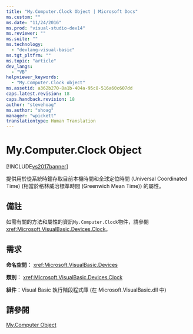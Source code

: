 ```yaml
---
title: "My.Computer.Clock Object | Microsoft Docs"
ms.custom: ""
ms.date: "11/24/2016"
ms.prod: "visual-studio-dev14"
ms.reviewer: ""
ms.suite: ""
ms.technology: 
  - "devlang-visual-basic"
ms.tgt_pltfrm: ""
ms.topic: "article"
dev_langs: 
  - "VB"
helpviewer_keywords: 
  - "My.Computer.Clock object"
ms.assetid: a362b270-8a1b-404a-95c8-516a60c607dd
caps.latest.revision: 18
caps.handback.revision: 18
author: "stevehoag"
ms.author: "shoag"
manager: "wpickett"
translationtype: Human Translation
---
```

# My.Computer.Clock Object
[!INCLUDE[vs2017banner](../../../csharp/includes/vs2017banner.md)]

提供用於從系統時鐘存取目前本機時間和全球定位時間 \(Universal Coordinated Time\) \(相當於格林威治標準時間 \(Greenwich Mean Time\)\) 的屬性。  
  
## 備註  
 如需有關的方法和屬性的資訊`My.Computer.Clock`物件，請參閱<xref:Microsoft.VisualBasic.Devices.Clock>。  
  
## 需求  
 **命名空間︰** <xref:Microsoft.VisualBasic.Devices>  
  
 **類別︰** <xref:Microsoft.VisualBasic.Devices.Clock>  
  
 **組件**：Visual Basic 執行階段程式庫 \(在 Microsoft.VisualBasic.dll 中\)  
  
## 請參閱  
 [My.Computer Object](../../../visual-basic/language-reference/objects/my-computer-object.md)